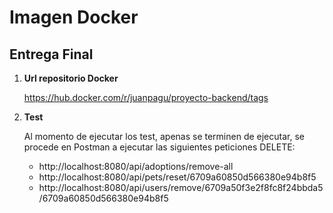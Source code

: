 # Imagen Docker

## Entrega Final

1. **Url repositorio Docker**

    https://hub.docker.com/r/juanpagu/proyecto-backend/tags

2. **Test**

    Al momento de ejecutar los test, apenas se terminen de ejecutar, se procede en Postman a ejecutar las siguientes peticiones DELETE:

    * http://localhost:8080/api/adoptions/remove-all
    * http://localhost:8080/api/pets/reset/6709a60850d566380e94b8f5
    * http://localhost:8080/api/users/remove/6709a50f3e2f8fc8f24bbda5/6709a60850d566380e94b8f5 